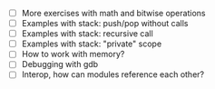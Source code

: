 - [ ] More exercises with math and bitwise operations
- [ ] Examples with stack: push/pop without calls
- [ ] Examples with stack: recursive call
- [ ] Examples with stack: "private" scope
- [ ] How to work with memory?
- [ ] Debugging with gdb
- [ ] Interop, how can modules reference each other?